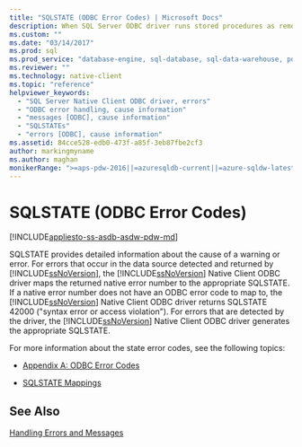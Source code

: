 ```yaml
---
title: "SQLSTATE (ODBC Error Codes) | Microsoft Docs"
description: When SQL Server ODBC driver runs stored procedures as remote stored procedures, the procedure can have integer return codes and output parameters.
ms.custom: ""
ms.date: "03/14/2017"
ms.prod: sql
ms.prod_service: "database-engine, sql-database, sql-data-warehouse, pdw"
ms.reviewer: ""
ms.technology: native-client
ms.topic: "reference"
helpviewer_keywords: 
  - "SQL Server Native Client ODBC driver, errors"
  - "ODBC error handling, cause information"
  - "messages [ODBC], cause information"
  - "SQLSTATEs"
  - "errors [ODBC], cause information"
ms.assetid: 84cce528-edb0-473f-a85f-3eb87fbe2cf3
author: markingmyname
ms.author: maghan
monikerRange: ">=aps-pdw-2016||=azuresqldb-current||=azure-sqldw-latest||>=sql-server-2016||=sqlallproducts-allversions||>=sql-server-linux-2017||=azuresqldb-mi-current"
---
```

# SQLSTATE (ODBC Error Codes)
[!INCLUDE[appliesto-ss-asdb-asdw-pdw-md](../../includes/appliesto-ss-asdb-asdw-pdw-md.md)]

  SQLSTATE provides detailed information about the cause of a warning or error. For errors that occur in the data source detected and returned by [!INCLUDE[ssNoVersion](../../includes/ssnoversion-md.md)], the [!INCLUDE[ssNoVersion](../../includes/ssnoversion-md.md)] Native Client ODBC driver maps the returned native error number to the appropriate SQLSTATE. If a native error number does not have an ODBC error code to map to, the [!INCLUDE[ssNoVersion](../../includes/ssnoversion-md.md)] Native Client ODBC driver returns SQLSTATE 42000 ("syntax error or access violation"). For errors that are detected by the driver, the [!INCLUDE[ssNoVersion](../../includes/ssnoversion-md.md)] Native Client ODBC driver generates the appropriate SQLSTATE.  
  
 For more information about the state error codes, see the following topics:  
  
-   [Appendix A: ODBC Error Codes](https://go.microsoft.com/fwlink/?LinkId=89356)  
  
-   [SQLSTATE Mappings](https://go.microsoft.com/fwlink/?LinkId=89355)  
  
## See Also  
 [Handling Errors and Messages](../../relational-databases/native-client-odbc-error-messages/handling-errors-and-messages.md)  
  
  
